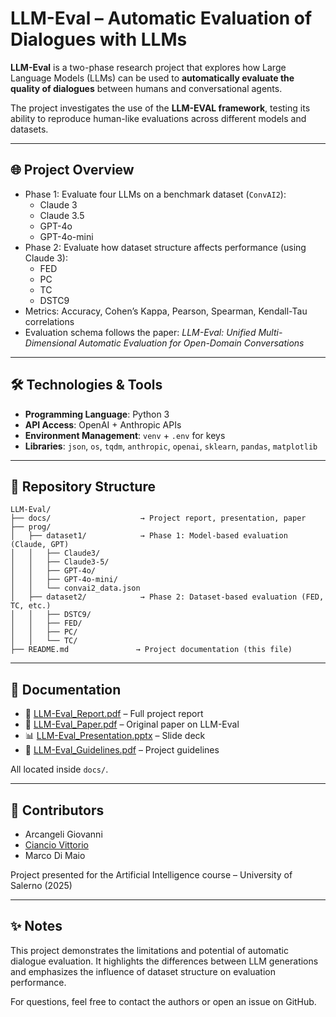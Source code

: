# LLM-Eval – Automatic Evaluation of Dialogues with LLMs

**LLM-Eval** is a two-phase research project that explores how Large Language Models (LLMs) can be used to **automatically evaluate the quality of dialogues** between humans and conversational agents.

The project investigates the use of the **LLM-EVAL framework**, testing its ability to reproduce human-like evaluations across different models and datasets.

---

## 🌐 Project Overview

- Phase 1: Evaluate four LLMs on a benchmark dataset (`ConvAI2`):
  - Claude 3
  - Claude 3.5
  - GPT-4o
  - GPT-4o-mini
- Phase 2: Evaluate how dataset structure affects performance (using Claude 3):
  - FED
  - PC
  - TC
  - DSTC9
- Metrics: Accuracy, Cohen’s Kappa, Pearson, Spearman, Kendall-Tau correlations
- Evaluation schema follows the paper: *LLM-Eval: Unified Multi-Dimensional Automatic Evaluation for Open-Domain Conversations*

---

## 🛠️ Technologies & Tools

- **Programming Language**: Python 3
- **API Access**: OpenAI + Anthropic APIs
- **Environment Management**: `venv` + `.env` for keys
- **Libraries**: `json`, `os`, `tqdm`, `anthropic`, `openai`, `sklearn`, `pandas`, `matplotlib`

---

## 📁 Repository Structure

```plaintext
LLM-Eval/
├── docs/                    → Project report, presentation, paper
├── prog/
│   ├── dataset1/            → Phase 1: Model-based evaluation (Claude, GPT)
│   │   ├── Claude3/
│   │   ├── Claude3-5/
│   │   ├── GPT-4o/
│   │   ├── GPT-4o-mini/
│   │   └── convai2_data.json
│   ├── dataset2/            → Phase 2: Dataset-based evaluation (FED, TC, etc.)
│   │   ├── DSTC9/
│   │   ├── FED/
│   │   ├── PC/
│   │   └── TC/
├── README.md               → Project documentation (this file)
```

---

## 📄 Documentation

- 📘 [LLM-Eval_Report.pdf](docs/LLM-Eval_Report.pdf) – Full project report  
- 📰 [LLM-Eval_Paper.pdf](docs/LLM-Eval_Paper.pdf) – Original paper on LLM-Eval  
- 📊 [LLM-Eval_Presentation.pptx](docs/LLM-Eval_Presentation.pptx) – Slide deck  
- 📝 [LLM-Eval_Guidelines.pdf](docs/LLM-Eval_Guidelines.pdf) – Project guidelines

All located inside `docs/`.

---

## 👥 Contributors

- Arcangeli Giovanni
- [Ciancio Vittorio](https://github.com/VittorioCiancio)
- Marco Di Maio

Project presented for the Artificial Intelligence course – University of Salerno (2025)

---

## ✨ Notes

This project demonstrates the limitations and potential of automatic dialogue evaluation. It highlights the differences between LLM generations and emphasizes the influence of dataset structure on evaluation performance.

For questions, feel free to contact the authors or open an issue on GitHub.
